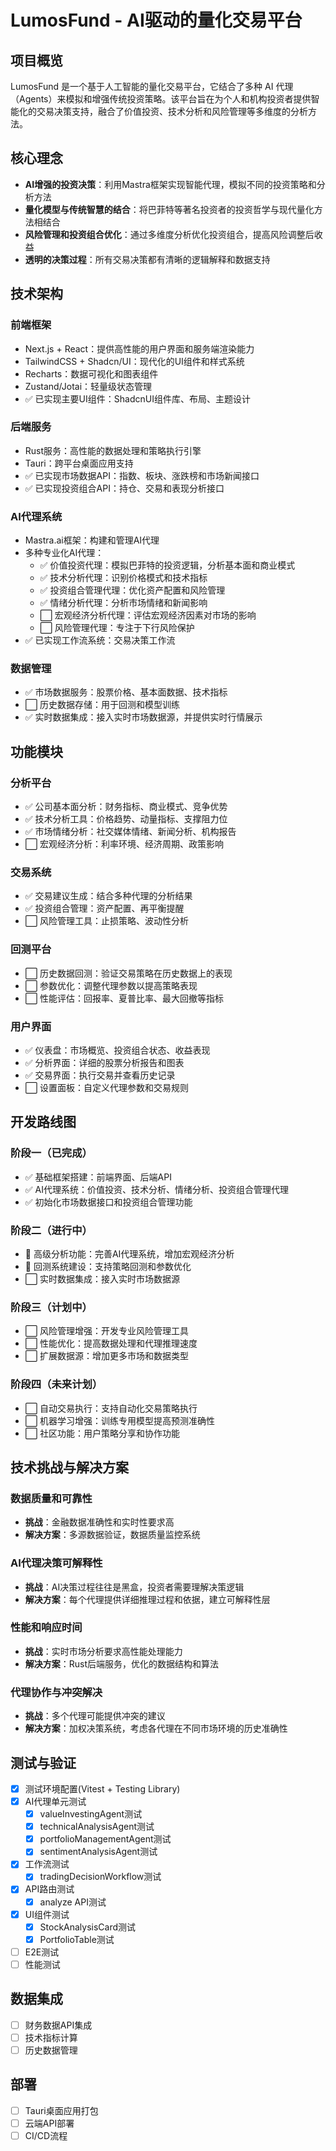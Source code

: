# LumosFund - AI驱动的量化交易平台

## 项目概览

LumosFund 是一个基于人工智能的量化交易平台，它结合了多种 AI 代理（Agents）来模拟和增强传统投资策略。该平台旨在为个人和机构投资者提供智能化的交易决策支持，融合了价值投资、技术分析和风险管理等多维度的分析方法。

## 核心理念

- **AI增强的投资决策**：利用Mastra框架实现智能代理，模拟不同的投资策略和分析方法
- **量化模型与传统智慧的结合**：将巴菲特等著名投资者的投资哲学与现代量化方法相结合
- **风险管理和投资组合优化**：通过多维度分析优化投资组合，提高风险调整后收益
- **透明的决策过程**：所有交易决策都有清晰的逻辑解释和数据支持

## 技术架构

### 前端框架
- Next.js + React：提供高性能的用户界面和服务端渲染能力
- TailwindCSS + Shadcn/UI：现代化的UI组件和样式系统
- Recharts：数据可视化和图表组件
- Zustand/Jotai：轻量级状态管理
- ✅ 已实现主要UI组件：ShadcnUI组件库、布局、主题设计

### 后端服务
- Rust服务：高性能的数据处理和策略执行引擎
- Tauri：跨平台桌面应用支持
- ✅ 已实现市场数据API：指数、板块、涨跌榜和市场新闻接口
- ✅ 已实现投资组合API：持仓、交易和表现分析接口

### AI代理系统
- Mastra.ai框架：构建和管理AI代理
- 多种专业化AI代理：
  - ✅ 价值投资代理：模拟巴菲特的投资逻辑，分析基本面和商业模式
  - ✅ 技术分析代理：识别价格模式和技术指标
  - ✅ 投资组合管理代理：优化资产配置和风险管理
  - ✅ 情绪分析代理：分析市场情绪和新闻影响
  - ⬜ 宏观经济分析代理：评估宏观经济因素对市场的影响
  - ⬜ 风险管理代理：专注于下行风险保护
- ✅ 已实现工作流系统：交易决策工作流

### 数据管理
- ✅ 市场数据服务：股票价格、基本面数据、技术指标
- ⬜ 历史数据存储：用于回测和模型训练
- ✅ 实时数据集成：接入实时市场数据源，并提供实时行情展示

## 功能模块

### 分析平台
- ✅ 公司基本面分析：财务指标、商业模式、竞争优势
- ✅ 技术分析工具：价格趋势、动量指标、支撑阻力位
- ✅ 市场情绪分析：社交媒体情绪、新闻分析、机构报告
- ⬜ 宏观经济分析：利率环境、经济周期、政策影响

### 交易系统
- ✅ 交易建议生成：结合多种代理的分析结果
- ✅ 投资组合管理：资产配置、再平衡提醒
- ⬜ 风险管理工具：止损策略、波动性分析

### 回测平台
- ⬜ 历史数据回测：验证交易策略在历史数据上的表现
- ⬜ 参数优化：调整代理参数以提高策略表现
- ⬜ 性能评估：回报率、夏普比率、最大回撤等指标

### 用户界面
- ✅ 仪表盘：市场概览、投资组合状态、收益表现
- ✅ 分析界面：详细的股票分析报告和图表
- ✅ 交易界面：执行交易并查看历史记录
- ⬜ 设置面板：自定义代理参数和交易规则

## 开发路线图

### 阶段一（已完成）
- ✅ 基础框架搭建：前端界面、后端API
- ✅ AI代理系统：价值投资、技术分析、情绪分析、投资组合管理代理
- ✅ 初始化市场数据接口和投资组合管理功能

### 阶段二（进行中）
- 🔄 高级分析功能：完善AI代理系统，增加宏观经济分析
- 🔄 回测系统建设：支持策略回测和参数优化
- ⬜ 实时数据集成：接入实时市场数据源

### 阶段三（计划中）
- ⬜ 风险管理增强：开发专业风险管理工具
- ⬜ 性能优化：提高数据处理和代理推理速度
- ⬜ 扩展数据源：增加更多市场和数据类型

### 阶段四（未来计划）
- ⬜ 自动交易执行：支持自动化交易策略执行
- ⬜ 机器学习增强：训练专用模型提高预测准确性
- ⬜ 社区功能：用户策略分享和协作功能

## 技术挑战与解决方案

### 数据质量和可靠性
- **挑战**：金融数据准确性和实时性要求高
- **解决方案**：多源数据验证，数据质量监控系统

### AI代理决策可解释性
- **挑战**：AI决策过程往往是黑盒，投资者需要理解决策逻辑
- **解决方案**：每个代理提供详细推理过程和依据，建立可解释性层

### 性能和响应时间
- **挑战**：实时市场分析要求高性能处理能力
- **解决方案**：Rust后端服务，优化的数据结构和算法

### 代理协作与冲突解决
- **挑战**：多个代理可能提供冲突的建议
- **解决方案**：加权决策系统，考虑各代理在不同市场环境的历史准确性

## 测试与验证
- [x] 测试环境配置(Vitest + Testing Library)
- [x] AI代理单元测试
  - [x] valueInvestingAgent测试
  - [x] technicalAnalysisAgent测试
  - [x] portfolioManagementAgent测试
  - [x] sentimentAnalysisAgent测试
- [x] 工作流测试
  - [x] tradingDecisionWorkflow测试
- [x] API路由测试
  - [x] analyze API测试
- [x] UI组件测试
  - [x] StockAnalysisCard测试
  - [x] PortfolioTable测试
- [ ] E2E测试
- [ ] 性能测试

## 数据集成
- [ ] 财务数据API集成
- [ ] 技术指标计算
- [ ] 历史数据管理

## 部署
- [ ] Tauri桌面应用打包
- [ ] 云端API部署
- [ ] CI/CD流程 
